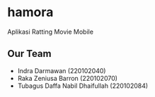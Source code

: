 # hamora

Aplikasi Ratting Movie Mobile 

## Our Team

- Indra Darmawan (220102040)
- Raka Zeniusa Barron (220102070)
- Tubagus Daffa Nabil Dhaifullah (220102084)